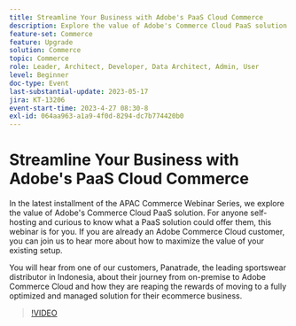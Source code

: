 ```yaml
---
title: Streamline Your Business with Adobe's PaaS Cloud Commerce
description: Explore the value of Adobe's Commerce Cloud PaaS solution. For anyone who is currently self-hosting and curious to know what a PaaS solution could offer them, this webinar is for you.
feature-set: Commerce
feature: Upgrade
solution: Commerce
topic: Commerce
role: Leader, Architect, Developer, Data Architect, Admin, User
level: Beginner
doc-type: Event
last-substantial-update: 2023-05-17
jira: KT-13206
event-start-time: 2023-4-27 08:30-8
exl-id: 064aa963-a1a9-4f0d-8294-dc7b774420b0
---
```

# Streamline Your Business with Adobe's PaaS Cloud Commerce

In the latest installment of the APAC Commerce Webinar Series, we explore the value of Adobe's Commerce Cloud PaaS solution. For anyone self-hosting and curious to know what a PaaS solution could offer them, this webinar is for you. If you are already an Adobe Commerce Cloud customer, you can join us to hear more about how to maximize the value of your existing setup.

You will hear from one of our customers, Panatrade, the leading sportswear distributor in Indonesia, about their journey from on-premise to Adobe Commerce Cloud and how they are reaping the rewards of moving to a fully optimized and managed solution for their ecommerce business.

>[!VIDEO](https://video.tv.adobe.com/v/3419132/?learn=on)

